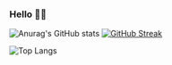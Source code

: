 ### Hello 👍🏻
![Anurag's GitHub stats](https://github-readme-stats.vercel.app/api?username=thalesinacioo&show_icons=true&theme=yeblu)
[![GitHub Streak](https://github-readme-streak-stats.herokuapp.com/?user=thalesinacioo&theme=yeblu)](https://git.io/streak-stats)

![Top Langs](https://github-readme-stats.vercel.app/api/top-langs/?username=thalesinacioo&langs_count=5&theme=yeblu)

<!--
**thalesinacioo/thalesinacioo** is a ✨ _special_ ✨ repository because its `README.md` (this file) appears on your GitHub profile.

Here are some ideas to get you started:


- 🔭 I’m currently working on ...
- 🌱 I’m currently learning ...
- 👯 I’m looking to collaborate on ...
- 🤔 I’m looking for help with ...
- 💬 Ask me about ...
- 📫 How to reach me: ...
- 😄 Pronouns: ...
- ⚡ Fun fact: ...
-->
